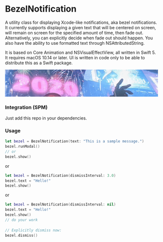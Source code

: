 # BezelNotification

A utility class for displaying Xcode-like notifications, aka bezel notifications.
It currently supports displaying a given text that will be centered on screen, will remain on screen for the specified amount of time, then fade out.
Alternatively, you can explicitly decide when fade out should happen. You also have the ability to use formatted text through NSAttributedString.

It is based on Core Animation and NSVisualEffectView, all written in Swift 5. It requires macOS 10.14 or later. UI is written in code only to be able to distribute this as a Swift package.

![Bezel notification demo](demo.gif)

### Integration (SPM)

Just add this repo in your dependencies.

### Usage

```swift
let bezel = BezelNotification(text: "This is a sample message.")
bezel.runModal()
// or
bezel.show()
```
or
```swift
let bezel = BezelNotification(dismissInterval: 3.0)
bezel.text = "Hello!"
bezel.show()
```
or
```swift
let bezel = BezelNotification(dismissInterval: nil)
bezel.text = "Hello!"
bezel.show()
// do your work

// Explicitly dismiss now:
bezel.dismiss()
```

